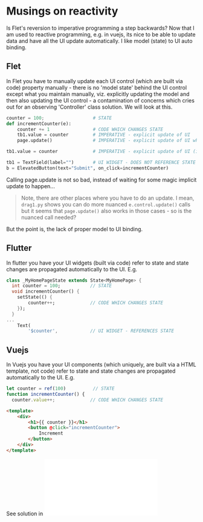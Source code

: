 # Musings on reactivity

Is Flet's reversion to imperative programming a step backwards?  Now that I am used to reactive programming, e.g. in vuejs, 
its nice to be able to update data and have all the UI update automatically.  I like model (state) to UI auto binding.

## Flet
In Flet you have to manually update each UI control (which are built via code) property
manually - there is no 'model state' behind the UI control except what you
maintain manually, viz. explicitly updating the model and then also updating the
UI control - a contamination of concerns which cries out for an observing
'Controller' class solution. We will look at this.


```python
counter = 100;                  # STATE
def incrementCounter(e):
    counter += 1                # CODE WHICH CHANGES STATE
    tb1.value = counter         # IMPERATIVE - explicit update of UI
    page.update()               # IMPERATIVE - explicit update of UI whereas in Vuejs and Flutter it is implicit !!!!!

tb1.value = counter             # IMPERATIVE - explicit update of UI (initial state refected to UI)

tb1 = TextField(label="")       # UI WIDGET - DOES NOT REFERENCE STATE
b = ElevatedButton(text="Submit", on_click=incrementCounter)
```

Calling page.update is not so bad, instead of waiting for some magic implicit update to happen...
> Note, there are other places where you have to do an update.  I mean, `drag1.py` shows you can do more nuanced
`e.control.update()` calls but it seems that `page.update()` also works in those cases - so is the nuanced call needed?

But the point is, the lack of proper model to UI binding.

## Flutter
In flutter you have your UI widgets (built via code) refer to state and state
changes are propagated automatically to the UI.  E.g.

```dart
class _MyHomePageState extends State<MyHomePage> {
  int counter = 100;           // STATE
  void incrementCounter() {
    setState(() {
        counter++;             // CODE WHICH CHANGES STATE
    });
  }  
...
    Text(
        '$counter',            // UI WIDGET - REFERENCES STATE
```

## Vuejs
In Vuejs you have your UI components (which uniquely, are built via a HTML
template, not code) refer to state and state changes are propagated
automatically to the UI.  E.g.

```js
let counter = ref(100)          // STATE
function incrementCounter() {
  counter.value++;             // CODE WHICH CHANGES STATE
```
```html
<template>
    <div>
        <h1>{{ counter }}</h1>
        <button @click="incrementCounter">
            Increment
        </button>
    </div>
</template>
```

See solution in ![README.md](README.md)
